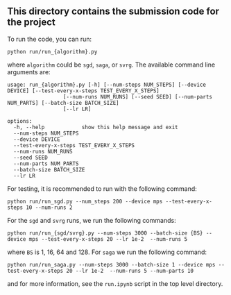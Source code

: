 ## This directory contains the submission code for the project

To run the code, you can run:

```
python run/run_{algorithm}.py
```

where `algorithm` could be `sgd`, `saga`, or `svrg`. The available command line arguments are:

```
usage: run_{algorithm}.py [-h] [--num-steps NUM_STEPS] [--device DEVICE] [--test-every-x-steps TEST_EVERY_X_STEPS]
                  [--num-runs NUM_RUNS] [--seed SEED] [--num-parts NUM_PARTS] [--batch-size BATCH_SIZE]
                  [--lr LR]

options:
  -h, --help            show this help message and exit
  --num-steps NUM_STEPS
  --device DEVICE
  --test-every-x-steps TEST_EVERY_X_STEPS
  --num-runs NUM_RUNS
  --seed SEED
  --num-parts NUM_PARTS
  --batch-size BATCH_SIZE
  --lr LR
```

For testing, it is recommended to run with the following command:

```
python run/run_sgd.py --num_steps 200 --device mps --test-every-x-steps 10 --num-runs 2
```

For the `sgd` and `svrg` runs, we run the following commands:

```
python run/run_{sgd/svrg}.py --num-steps 3000 --batch-size {BS} --device mps --test-every-x-steps 20 --lr 1e-2  --num-runs 5
```

where `BS` is 1, 16, 64 and 128. For `saga` we run the following command:

```
python run/run_saga.py --num-steps 3000 --batch-size 1 --device mps --test-every-x-steps 20 --lr 1e-2  --num-runs 5 --num-parts 10
```

and for more information, see the `run.ipynb` script in the top level directory.
